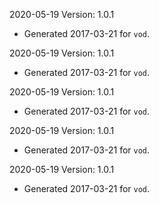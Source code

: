2020-05-19 Version: 1.0.1
- Generated 2017-03-21 for `vod`.

2020-05-19 Version: 1.0.1
- Generated 2017-03-21 for `vod`.

2020-05-19 Version: 1.0.1
- Generated 2017-03-21 for `vod`.

2020-05-19 Version: 1.0.1
- Generated 2017-03-21 for `vod`.

2020-05-19 Version: 1.0.1
- Generated 2017-03-21 for `vod`.

